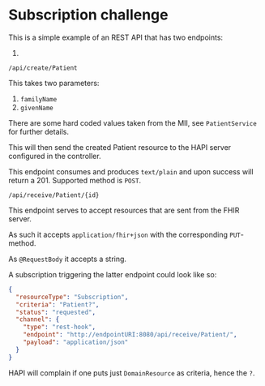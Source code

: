 # Subscription challenge

This is a simple example of an REST API that has two endpoints:

1.

```http request
/api/create/Patient
```

This takes two parameters:

1. `familyName` 
2. `givenName`

There are some hard coded values taken from the MII, see `PatientService` for further details.

This will then send the created Patient resource to the HAPI server configured in the controller.

This endpoint consumes and produces `text/plain` and upon success will return a 201. Supported method is `POST`.

```http request
/api/receive/Patient/{id}
```

This endpoint serves to accept resources that are sent from the FHIR server.

As such it accepts `application/fhir+json` with the corresponding `PUT`-method.

As `@RequestBody` it accepts a string.

A subscription triggering the latter endpoint could look like so:

```json
{
  "resourceType": "Subscription",
  "criteria": "Patient?",
  "status": "requested",
  "channel": {
    "type": "rest-hook",
    "endpoint": "http://endpointURI:8080/api/receive/Patient/",
    "payload": "application/json"
  }
}
```

HAPI will complain if one puts just `DomainResource` as criteria, hence the `?`. 